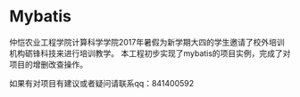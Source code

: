 # Mybatis

仲恺农业工程学院计算科学学院2017年暑假为新学期大四的学生邀请了校外培训机构砺锋科技来进行培训教学。
本工程初步实现了mybatis的项目实例，完成了对项目的增删改查操作。

如果有对项目有建议或者疑问请联系qq：841400592
